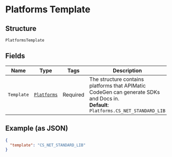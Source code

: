 
# Platforms Template

## Structure

`PlatformsTemplate`

## Fields

| Name | Type | Tags | Description |
|  --- | --- | --- | --- |
| `Template` | [`Platforms`](../../doc/models/platforms.md) | Required | The structure contains platforms that APIMatic CodeGen can generate SDKs and Docs in.<br>**Default**: `Platforms.CS_NET_STANDARD_LIB` |

## Example (as JSON)

```json
{
  "template": "CS_NET_STANDARD_LIB"
}
```

